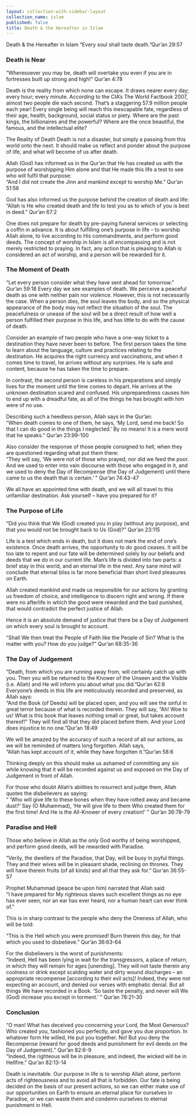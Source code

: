 ```yaml
---
layout: collection-with-sidebar-layout
collection_name: islam
published: false
title: Death & the Hereafter in Islam
---
```

Death & the Hereafter in Islam
“Every soul shall taste death.”Qur’an 29:57

### Death is Near
“Wheresoever you may be, death will overtake you even if you are in fortresses built up strong and high!” Qur’an 4:78

Death is the reality from which none can escape. It draws nearer every day; every hour; every minute. According to the CIA’s The World Factbook 2007, almost two people die each second. That’s a staggering 57.9 million people each year! Every single being will reach this inescapable fate, regardless of their age, health, background, social status or piety. Where are the past kings, the billionaires and the powerful? Where are the once beautiful, the famous, and the intellectual elite?

The Reality of Death
Death is not a disaster, but simply a passing from this world onto the next. It should make us reflect and ponder about the purpose of life, and what will become of us after death.

Allah (God) has informed us in the Qur’an that He has created us with the purpose of worshipping Him alone and that He made this life a test to see who will fulfil that purpose:  
“And I did not create the Jinn and mankind except to worship Me.” Qur’an 51:56

God has also informed us the purpose behind the creation of death and life:  
“Allah is He who created death and life to test you as to which of you is best in deed.” Qur’an 67:2

One does not prepare for death by pre-paying funeral services or selecting a coffin in advance. It is about fulfilling one’s purpose in life – to worship Allah alone, to live according to His commandments, and perform good deeds. The concept of worship in Islam is all encompassing and is not merely restricted to praying. In fact, any action that is pleasing to Allah is considered an act of worship, and a person will be rewarded for it.

### The Moment of Death
“Let every person consider what they have sent ahead for tomorrow.” Qur’an 59:18
Every day we see examples of death. We perceive a peaceful death as one with neither pain nor violence. However, this is not necessarily the case. When a person dies, the soul leaves the body, and so the physical appearance of the body may not reflect the situation of the soul. The peacefulness or unease of the soul will be a direct result of how well a person fulfilled their purpose in this life, and has little to do with the cause of death.

Consider an example of two people who have a one-way ticket to a destination they have never been to before. The first person takes the time to learn about the language, culture and practices relating to the destination. He acquires the right currency and vaccinations, and when it comes time to travel, he arrives without any surprises. He is safe and content, because he has taken the time to prepare.

In contrast, the second person is careless in his preparations and simply lives for the moment until the time comes to depart. He arrives at the unknown destination scared and confused. His unpreparedness causes him to end up with a dreadful fate, as all of the things he has brought with him were of no use.

Describing such a heedless person, Allah says in the Qur’an:  
“When death comes to one of them, he says, ‘My Lord, send me back! So that I can do good in the things I neglected.’ By no means! It is a mere word that he speaks.” Qur’an 23:99-100

Also consider the response of those people consigned to hell, when they are questioned regarding what put them there:  
“They will say, ‘We were not of those who prayed, nor did we feed the poor. And we used to enter into vain discourse with those who engaged in it, and we used to deny the Day of Recompense (the Day of Judgement) until there came to us the death that is certain.’ ” Qur’an 74:43-47

We all have an appointed time with death, and we will all travel to this unfamiliar destination. Ask yourself – have you prepared for it?

### The Purpose of Life
“Did you think that We (God) created you in play (without any purpose), and that you would not be brought back to Us (God)?” Qur’an 23:115

Life is a test which ends in death, but it does not mark the end of one’s existence. Once death arrives, the opportunity to do good ceases. It will be too late to repent and our fate will be determined solely by our beliefs and deeds that we do in our current life. Man’s life is divided into two parts: a brief stay in this world, and an eternal life in the next. Any sane mind will conclude that eternal bliss is far more beneficial than short lived pleasures on Earth.

Allah created mankind and made us responsible for our actions by granting us freedom of choice, and intelligence to discern right and wrong. If there were no afterlife in which the good were rewarded and the bad punished, that would contradict the perfect justice of Allah.

Hence it is an absolute demand of justice that there be a Day of Judgement on which every soul is brought to account.

“Shall We then treat the People of Faith like the People of Sin? What is the matter with you? How do you judge?” Qur’an 68:35-36

### The Day of Judgement
“Death, from which you are running away from, will certainly catch up with you. Then you will be returned to the Knower of the Unseen and the Visible (i.e. Allah) and He will inform you about what you did.”Qur’an 62:8
Everyone’s deeds in this life are meticulously recorded and preserved, as Allah says:  
“And the Book (of Deeds) will be placed open, and you will see the sinful in great terror because of what is recorded therein. They will say, “Ah! Woe to us! What is this book that leaves nothing small or great, but takes account thereof!” They will find all that they did placed before them. And your Lord does injustice to no one.”Qur’an 18:49

We will be amazed by the accuracy of such a record of all our actions, as we will be reminded of matters long forgotten. Allah says,  
“Allah has kept account of it, while they have forgotten it.”Qur’an 58:6

Thinking deeply on this should make us ashamed of committing any sin while knowing that it will be recorded against us and exposed on the Day of Judgement in front of Allah.

For those who doubt Allah’s abilities to resurrect and judge them, Allah quotes the disbelievers as saying:  
“ ‘Who will give life to these bones when they have rotted away and became dust?’ Say (O Muhammad), ‘He will give life to them Who created them for the first time! And He is the All-Knower of every creation!’ ” Qur’an 36:78-79

### Paradise and Hell
Those who believe in Allah as the only God worthy of being worshipped, and perform good deeds, will be rewarded with Paradise.

“Verily, the dwellers of the Paradise, that Day, will be busy in joyful things. They and their wives will be in pleasant shade, reclining on thrones. They will have therein fruits (of all kinds) and all that they ask for.” Qur’an 36:55-57

Prophet Muhammad (peace be upon him) narrated that Allah said:  
“I have prepared for My righteous slaves such excellent things as no eye has ever seen, nor an ear has ever heard, nor a human heart can ever think of.”

This is in sharp contrast to the people who deny the Oneness of Allah, who will be told:

“This is the Hell which you were promised! Burn therein this day, for that which you used to disbelieve.” Qur’an 36:63-64

For the disbelievers is the worst of punishments:  
“Indeed, Hell has been lying in wait for the transgressors, a place of return, in which they will remain for ages [unending]. They will not taste therein any coolness or drink except scalding water and dirty wound discharges – an appropriate recompense [according to their evil acts]! Indeed, they were not expecting an account, and denied our verses with emphatic denial. But all things We have recorded in a Book. ‘So taste the penalty, and never will We (God) increase you except in torment.’ ” Qur’an 78:21-30

### Conclusion
“O man! What has deceived you concerning your Lord, the Most Generous? Who created you, fashioned you perfectly, and gave you due proportion. In whatever form He willed, He put you together. No! But you deny the Recompense (reward for good deeds and punishment for evil deeds on the Day of Judgement).” Qur’an 82:6-9  
“Indeed, the righteous will be in pleasure, and indeed, the wicked will be in Hellfire.” Qur’an 82:13-14

Death is inevitable. Our purpose in life is to worship Allah alone, perform acts of righteousness and to avoid all that is forbidden. Our fate is being decided on the basis of our present actions, so we can either make use of our opportunities on Earth to ensure an eternal place for ourselves in Paradise, or we can waste them and condemn ourselves to eternal punishment in Hell.